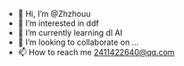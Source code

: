 - 👋 Hi, I’m @Zhzhouu
- 👀 I’m interested in ddf
- 🌱 I’m currently learning dl AI
- 💞️ I’m looking to collaborate on ...
- 📫 How to reach me 2411422640@qq.com

<!---
Zhzhouu/Zhzhouu is a ✨ special ✨ repository because its `README.md` (this file) appears on your GitHub profile.
You can click the Preview link to take a look at your changes.
--->

